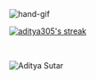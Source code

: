 <img src="https://i.ibb.co/dBJpYj7/hand-gif.gif" alt="hand-gif" autoplaay="true" border="0">

 

<p align="left">
 <a href="https://github.com/DenverCoder1/github-readme-streak-stats">
    <img title="🔥 Get streak stats for your profile at git.io/streak-stats" alt="aditya305's streak" src="https://github-readme-streak-stats.herokuapp.com/?user=aditya305&theme=default&hide_border=true"/>
  </a>
 </p>
 <br />


<p align="left">
  <img
    src="https://komarev.com/ghpvc/?username=aditya305"
    alt="Aditya Sutar"
  />
</p>
